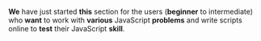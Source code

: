 <!doctype html>
  <html>
  <head>
  <meta charset="UTF-8">
  <title>Unit 9 Assignment</title>
  </head>
  <body>
<p id="redBlack"><strong>We</strong> have just started <strong>this</strong> section for the users (<strong>beginner</strong> to intermediate) who <strong>want</strong> to work with <strong>various</strong> JavaScript <strong>problems</strong> and write scripts online to <strong>test</strong> their JavaScript <strong>skill</strong>.</p>

<script>
document.getElementById("redBlack").onmouseover = function() {mouseOver()};
document.getElementById("redBlack").onmouseout = function() {mouseOut()};

function mouseOver()
{
	var x = document.getElementById("redBlack");
    var y = x.getElementsByTagName("strong");
    var i;
    for (i = 0; i < y.length; i++)
    {
        y[i].style.color = "red";
	}
}

function mouseOut()
{
    var x = document.getElementById("redBlack");
    var y = x.getElementsByTagName("strong");
    var i;
    for (i = 0; i < y.length; i++)
    {
        y[i].style.color = "black";
    }
}
</script>
  </body>
  </html>
